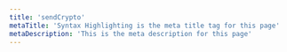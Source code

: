 ```yaml
---
title: 'sendCrypto'
metaTitle: 'Syntax Highlighting is the meta title tag for this page'
metaDescription: 'This is the meta description for this page'
---
```


